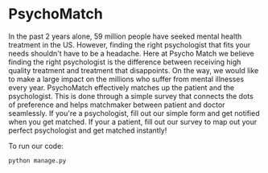 # PsychoMatch
In the past 2 years alone, 59 million people have seeked mental health treatment in the US. However,
                   finding the right psychologist that fits your needs shouldn't have to be a headache. Here at
                   Psycho Match we believe finding the right psychologist is the difference between receiving high
                   quality treatment and treatment that disappoints. On the way, we would like to make a large impact
                   on the millions who suffer from mental illnesses every year.
PsychoMatch effectively matches up the patient and the psychologist. This is done through a simple
                   survey that connects the dots of preference and helps matchmaker between patient and doctor
                   seamlessly. If you're a psychologist, fill out our simple form and get notified when you get matched.
                   If your a patient, fill out our survey to map out your perfect psychologist and get matched
                   instantly!


To run our code:
```python
python manage.py
```
